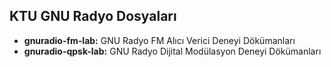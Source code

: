 ## KTU GNU Radyo Dosyaları

- **gnuradio-fm-lab:** GNU Radyo FM Alıcı Verici Deneyi Dökümanları
- **gnuradio-qpsk-lab:** GNU Radyo Dijital Modülasyon Deneyi Dökümanları